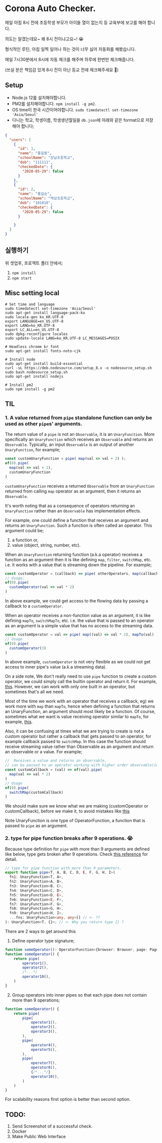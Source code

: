 # Corona Auto Checker.
매일 아침 8시 전에 초등학생 부모가 아이들 열이 없는지 등 교육부에 보고를 해야 합니다.

의도는 알겠는데요~ 왜 8시 전이냐고요~! :sob: 

형식적인 루틴, 아침 일찍 일어나 하는 것이 너무 싫어 자동화를 해봤습니다. 

매일 7시30분에서 8시에 자동 체크를 해주며 하루에 한번만 체크해줍니다.

(쓰실 분은 책임감 있게 8시 전이 아닌 등교 전에 체크해주세요 :bow:)

## Setup
* Node.js 12를 설치해야합니다.
* PM2를 설치해야합니다. `npm install -g pm2`.
* OS time이 한국 시간이어야합니다. `sudo timedatectl set-timezone 'Asia/Seoul'`
* 다니는 학교, 학생이름, 학생생년월일을 `db.json`에 아래와 같은 format으로 저장해야 합니다;
```json
{
  "users": [
    {
      "id": 1,
      "name": "홍길동",
      "schoolName": "강남초등학교",
      "dob": "111111",
      "checkedDate": {
        "2020-05-29": false
      }
    },
    {
      "id": 2,
      "name": "홍길순",
      "schoolName": "역삼초등학교",
      "dob": "101010",
      "checkedDate": {
        "2020-05-29": false
      }

    }
  ]
}
```

## 실행하기
위 셋업후, 프로젝트 폴더 안에서;
1. `npm install`
2. `npm start`

## Misc setting local
```shell
# Set time and language
sudo timedatectl set-timezone 'Asia/Seoul'
sudo apt-get install language-pack-ko
sudo locale-gen ko_KR.UTF-8
export LANGUAGE=en_US.UTF-8
export LANG=ko_KR.UTF-8
export LC_ALL=en_US.UTF-8
sudo dpkg-reconfigure locales
sudo update-locale LANG=ko_KR.UTF-8 LC_MESSAGES=POSIX

# Headless chrome kr font
sudo apt-get install fonts-noto-cjk

# Install node
sudo apt-get install build-essential
curl -sL https://deb.nodesource.com/setup_8.x -o nodesource_setup.sh
sudo bash nodesource_setup.sh
sudo apt-get install nodejs

# Install pm2
sudo npm install -g pm2
```

## TIL
### 1. A value returned from `pipe` standalone function can only be used as other `pipe`s' arguments.
The return value of a `pipe` is not an `Observable`, it is an `UnaryFunction`.
More specifically an `UnaryFunction` which receives an `Observable` and returns an `Observable`.
Typically, an input `Observable` is an output of another `UnaryFunction`, for example;
```js
const customUnaryFunction = pipe( map(val => val + 2) );
of(0).pipe(
  map(val => val + 1),
  customUnaryFunction
)
```
`customUnaryFunction` receives a returned `Observable` from an `UnaryFunction` returned from calling `map` operator as an argument, 
then it returns an `Observable`.

It's worth noting that as a consequence of operators returning an `UnaryFunction` rather than an `Observable` has implementation effects.

For example, one could define a function that receives an argument and returns an `UnaryFunction`. Such a function is often called an operator.
This argument could be;
1. a function or,
2. value (object, string, number, etc).

When an `UnaryFunction` returning function (a.k.a operator) receives a function as an argument then it is like defining `map`, `filter`, `switchMap`, etc.
i.e. it works with a value that is streaming down the pipeline. For example;
```js
const customOperator = (callback) => pipe( otherOperators, map(callback) )
// Usage;
of(0).pipe(
  customOperator(val => val * 2)
)
```
In above example, we could get access to the flowing data by passing a callback to a `customOperator`.

When an operator receives a non-function value as an argument, it is like defining `mapTo`, `switchMapTo`, etc.
i.e. the value that is passed to an operator as an argument is a simple value that has no access to the streaming data.
```js
const customOperator = val => pipe( map((val) => val * 2), mapTo(val) )
// Usage
of(0).pipe(
  customOperator(3)
)
```
In above example, `customOperator` is not very flexible as we could not get access to inner pipe's value (a.k.a streaming data).

On a side note, We don't really need to use `pipe` function to create a custom operator, we could simply call the builtin
operator and return it. For example, [this](https://github.com/ko-toss/corona-autochecker/blob/594722e4ede7adce67263edb1c326dce6e5b902e/puppeteer/operators.ts#L27).
However, we can work with only one built in an operator, but sometimes that's all we need.

Most of the time we work with an operator that receives a callback, eg) we work more with `map` than `mapTo`, hence
when defining a function that returns an UnaryFunction, an argument should most likely be a function.
Of course, sometimes what we want is value receiving operator similar to `mapTo`, for example, [this](https://github.com/ko-toss/corona-autochecker/blob/5dd53282cd18d0f61d7c24a4df94f31cc6b72b5d/puppeteer/steps.ts#L6).

Also, it can be confusing at times what we are trying to create is not a custom operator but rather a callback that
gets passed to an operator, for example callback passed to `switchMap`. 
In this case the function should receive streaming value rather than Observable as an argument and return an observable or a value. For example;
```js
//  Receives a value and returns an observable, 
// can be passed to an operator working with higher order observable(in this case `switchMap`)
const customCallback = (val) => of(val).pipe( 
  map(val => val * 2)
)
// Usage
of(0).pipe(
  switchMap(customCallback)
)
```

We should make sure we know what we are making (customOperator or customCallback), 
before we make it, to avoid mistakes like [this](https://github.com/ko-toss/corona-autochecker/commit/5b45e477e7926378a4ad45bbd2574e0f61acf2fc#r39556182)

Note UnaryFunction is one type of OperatorFunction, a function that is passed to `pipe` as an argument.

### 2. type for pipe function breaks after 9 operations. :sob:
Because type definition for `pipe` with more than 9 arguments are defined like below, type gets broken after 9 operations.
Check [this reference](https://github.com/ReactiveX/rxjs/issues/4177#issuecomment-424328114) for detail.

```ts
// type for pipe function with more than 9 parameters.
export function pipe<T, A, B, C, D, E, F, G, H, I>(
  fn1: UnaryFunction<T, A>, 
  fn2: UnaryFunction<A, B>,
  fn3: UnaryFunction<B, C>,
  fn4: UnaryFunction<C, D>,
  fn5: UnaryFunction<D, E>,
  fn6: UnaryFunction<E, F>,
  fn7: UnaryFunction<F, G>,
  fn8: UnaryFunction<G, H>,
  fn9: UnaryFunction<H, I>,
  ...fns: UnaryFunction<any, any>[] // <- ??
): UnaryFunction<T, {}>; // <- Why you return type {} ?
```
There are 2 ways to get around this
1. Define operator type signature;
```ts
function someOperator(): OperatorFunction<{browser: Browser, page: Page}, {browser: Browser, page: Page}>
function someOperator() {
    return pipe(
        operator1(),
        operator2(),
        /*...*/
        operator10(),
    )
}
```
2. Group operators into inner pipes so that each pipe does not contain more than 9 operations;
```ts
function someOperator() {
    return pipe(
        pipe(
            operator1(),
            operator2(),
            operator3(),
        ),
        pipe(
            operator4(),
            operator5(),
        ),
        pipe(
            operator7(),
            operator8(),
            {/*...*/}
            operator10(),
        )
    )
}
```
For scalability reasons first option is better than second option.

## TODO:
1. Send Screenshot of a successful check.
2. Docker
3. Make Public Web Interface
